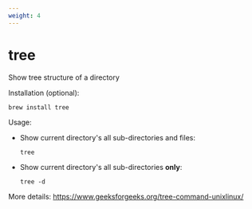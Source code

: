 ```yaml
---
weight: 4
---
```

# tree

Show tree structure of a directory

Installation (optional):
```shell
brew install tree
```

Usage:

- Show current directory's all sub-directories and files:

    ```shell
    tree 
    ```

- Show current directory's all sub-directories **only**:

    ```shell
    tree -d
    ```

More details: <https://www.geeksforgeeks.org/tree-command-unixlinux/>